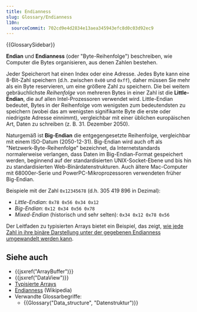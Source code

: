 ```yaml
---
title: Endianness
slug: Glossary/Endianness
l10n:
  sourceCommit: 702cd9e4d2834e13aea345943efc8d0c03d92ec9
---
```


{{GlossarySidebar}}

**Endian** und **Endianness** (oder "Byte-Reihenfolge") beschreiben, wie Computer die Bytes organisieren, aus denen Zahlen bestehen.

Jeder Speicherort hat einen Index oder eine Adresse. Jedes Byte kann eine 8-Bit-Zahl speichern (d.h. zwischen `0x00` und `0xff`), daher müssen Sie mehr als ein Byte reservieren, um eine größere Zahl zu speichern. Die bei weitem gebräuchlichste _Reihenfolge_ von mehreren Bytes in einer Zahl ist die **Little-Endian**, die auf allen Intel-Prozessoren verwendet wird. Little-Endian bedeutet, Bytes in der Reihenfolge vom wenigsten zum bedeutendsten zu speichern (wobei das am wenigsten signifikante Byte die erste oder niedrigste Adresse einnimmt), vergleichbar mit einer üblichen europäischen Art, Daten zu schreiben (z. B. 31. Dezember 2050).

Naturgemäß ist **Big-Endian** die entgegengesetzte Reihenfolge, vergleichbar mit einem ISO-Datum (2050-12-31). Big-Endian wird auch oft als "Netzwerk-Byte-Reihenfolge" bezeichnet, da Internetstandards normalerweise verlangen, dass Daten im Big-Endian-Format gespeichert werden, beginnend auf der standardisierten UNIX-Socket-Ebene und bis hin zu standardisierten Web-Binärdatenstrukturen. Auch ältere Mac-Computer mit 68000er-Serie und PowerPC-Mikroprozessoren verwendeten früher Big-Endian.

Beispiele mit der Zahl `0x12345678` (d.h. 305 419 896 in Dezimal):

- _Little-Endian_: `0x78 0x56 0x34 0x12`
- _Big-Endian_: `0x12 0x34 0x56 0x78`
- _Mixed-Endian_ (historisch und sehr selten): `0x34 0x12 0x78 0x56`

Der Leitfaden zu typisierten Arrays bietet ein Beispiel, das zeigt, [wie jede Zahl in ihre binäre Darstellung unter der gegebenen Endianness umgewandelt werden kann](/de/docs/Web/JavaScript/Guide/Typed_arrays#dataview).

## Siehe auch

- {{jsxref("ArrayBuffer")}}
- {{jsxref("DataView")}}
- [Typisierte Arrays](/de/docs/Web/JavaScript/Guide/Typed_arrays)
- [Endianness](https://en.wikipedia.org/wiki/Endianness) (Wikipedia)
- Verwandte Glossarbegriffe:
  - {{Glossary("Data_structure", "Datenstruktur")}}
